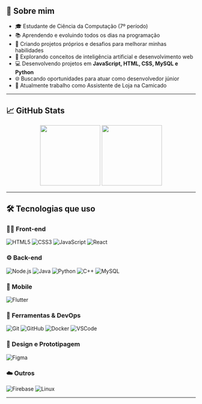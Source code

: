 
## 🚀 Sobre mim

- 🎓 Estudante de Ciência da Computação (7º período)  
- 📚 Aprendendo e evoluindo todos os dias na programação
- 🔨 Criando projetos próprios e desafios para melhorar minhas habilidades
- 🧠 Explorando conceitos de inteligência artificial e desenvolvimento web
- 💻 Desenvolvendo projetos em **JavaScript, HTML, CSS, MySQL e Python**  
- 🌐 Buscando oportunidades para atuar como desenvolvedor júnior
- 🛒 Atualmente trabalho como Assistente de Loja na Camicado  

---

## 📈 GitHub Stats

<div align="center">
  <img height="160em" src="https://github-readme-stats.vercel.app/api?username=RenanOMilanez&show_icons=true&theme=dark&include_all_commits=true&count_private=true"/>
  <img height="160em" src="https://github-readme-stats.vercel.app/api/top-langs/?username=RenanOMilanez&layout=compact&langs_count=7&theme=dark"/>
</div>

---

## 🛠️ Tecnologias que uso

### 👨‍💻 Front-end
![HTML5](https://img.shields.io/badge/-HTML5-%23E34F26?style=flat-square&logo=html5&logoColor=white) ![CSS3](https://img.shields.io/badge/-CSS3-%231572B6?style=flat-square&logo=css3&logoColor=white) ![JavaScript](https://img.shields.io/badge/-JavaScript-%23F7DF1E?style=flat-square&logo=javascript&logoColor=black) ![React](https://img.shields.io/badge/-React-%2361DAFB?style=flat-square&logo=react&logoColor=black)

### ⚙️ Back-end
![Node.js](https://img.shields.io/badge/-Node.js-%23339933?style=flat-square&logo=node.js&logoColor=white) ![Java](https://img.shields.io/badge/-Java-%23ED8B00?style=flat-square&logo=java&logoColor=white) ![Python](https://img.shields.io/badge/-Python-%233776AB?style=flat-square&logo=python&logoColor=white) ![C++](https://img.shields.io/badge/-C++-%2300599C?style=flat-square&logo=c%2B%2B&logoColor=white) ![MySQL](https://img.shields.io/badge/-MySQL-%2300f?style=flat-square&logo=mysql&logoColor=white)

### 📱 Mobile
![Flutter](https://img.shields.io/badge/-Flutter-%2302569B?style=flat-square&logo=flutter&logoColor=white)

### 🧰 Ferramentas & DevOps
![Git](https://img.shields.io/badge/-Git-%23F05033?style=flat-square&logo=git&logoColor=white) ![GitHub](https://img.shields.io/badge/-GitHub-%23121011?style=flat-square&logo=github&logoColor=white) ![Docker](https://img.shields.io/badge/-Docker-%232496ED?style=flat-square&logo=docker&logoColor=white) ![VSCode](https://img.shields.io/badge/-VSCode-%23007ACC?style=flat-square&logo=visual-studio-code&logoColor=white)

### 🎨 Design e Prototipagem
![Figma](https://img.shields.io/badge/-Figma-%23F24E1E?style=flat-square&logo=figma&logoColor=white)

### ☁️ Outros
![Firebase](https://img.shields.io/badge/-Firebase-%23FFCA28?style=flat-square&logo=firebase&logoColor=black) ![Linux](https://img.shields.io/badge/-Linux-%23FCC624?style=flat-square&logo=linux&logoColor=black)


---
